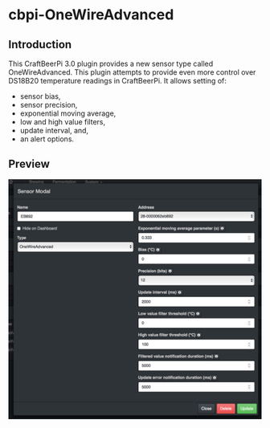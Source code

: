 # cbpi-OneWireAdvanced
## Introduction
This CraftBeerPi 3.0 plugin provides a new sensor type called OneWireAdvanced. This plugin attempts to provide even more control over DS18B20 temperature readings in CraftBeerPi. It allows setting of:
 * sensor bias,
 * sensor precision,
 * exponential moving average,
 * low and high value filters,
 * update interval, and,
 * an alert options.

## Preview
![image](OneWireAdvanced.png)
